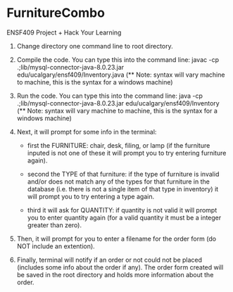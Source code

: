 # FurnitureCombo
ENSF409 Project + Hack Your Learning
1) Change directory one command line to root directory.

2) Compile the code. You can type this into the command line:
    javac -cp .;lib/mysql-connector-java-8.0.23.jar edu/ucalgary/ensf409/Inventory.java
    (** Note: syntax will vary machine to machine, this is the syntax for a windows machine)
      
3) Run the code. You can type this into the command line:
    java -cp .;lib/mysql-connector-java-8.0.23.jar edu/ucalgary/ensf409/Inventory
    (** Note: syntax will vary machine to machine, this is the syntax for a windows machine)
      
4) Next, it will prompt for some info in the terminal:
      		
      - first the FURNITURE: chair, desk, filing, or lamp 
      	(if the furniture inputed is not one of these it will prompt you to try entering
      	furniture again).
      
      - second the TYPE of that furniture: if the type of furniture is invalid and/or
      	does not match any of the types for that furniture in the database (i.e. there is
     		not a single item of that type in inventory) it will prompt you to try entering
   			a type again.
        
      - third it will ask for QUANTITY: if quantity is not valid it will prompt you to enter
      	quantity again (for a valid quantity it must be a integer greater than zero).
      
5) Then, it will prompt for you to enter a filename for the order form (do NOT include an extention).
      
6) Finally, terminal will notify if an order or not could not be placed (includes some info
    about the order if any). The order form created will be saved in the root directory and
    holds more information about the order.
